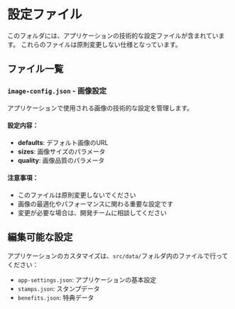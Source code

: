 # 設定ファイル

このフォルダには、アプリケーションの技術的な設定ファイルが含まれています。
これらのファイルは原則変更しない仕様となっています。

## ファイル一覧

### `image-config.json` - 画像設定
アプリケーションで使用される画像の技術的な設定を管理します。

#### 設定内容：
- **defaults**: デフォルト画像のURL
- **sizes**: 画像サイズのパラメータ
- **quality**: 画像品質のパラメータ

#### 注意事項：
- このファイルは原則変更しないでください
- 画像の最適化やパフォーマンスに関わる重要な設定です
- 変更が必要な場合は、開発チームに相談してください

## 編集可能な設定

アプリケーションのカスタマイズは、`src/data/`フォルダ内のファイルで行ってください：
- `app-settings.json`: アプリケーションの基本設定
- `stamps.json`: スタンプデータ
- `benefits.json`: 特典データ 